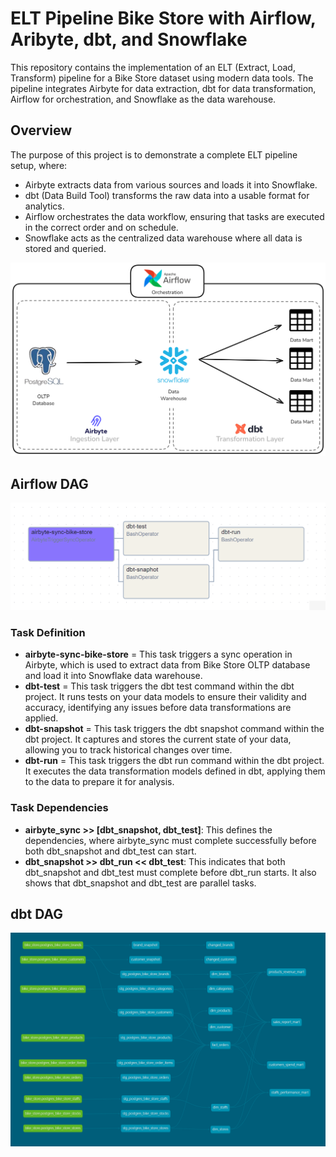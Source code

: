 # ELT Pipeline Bike Store with Airflow, Aribyte, dbt, and Snowflake

This repository contains the implementation of an ELT (Extract, Load, Transform) pipeline for a Bike Store dataset using modern data tools. The pipeline integrates Airbyte for data extraction, dbt for data transformation, Airflow for orchestration, and Snowflake as the data warehouse.

## Overview
The purpose of this project is to demonstrate a complete ELT pipeline setup, where:

- Airbyte extracts data from various sources and loads it into Snowflake.
- dbt (Data Build Tool) transforms the raw data into a usable format for analytics.
- Airflow orchestrates the data workflow, ensuring that tasks are executed in the correct order and on schedule.
- Snowflake acts as the centralized data warehouse where all data is stored and queried.

<p align="center">
<img src="https://github.com/nabilraihann/ELT-Pipeline-Bike-Store/blob/main/Pipeine%20design.png" alt="elt-pipeline-design" width="800">
</p>

## Airflow DAG
<p align="center">
<img src="https://github.com/nabilraihann/ELT-Pipeline-Bike-Store/blob/main/airflow%20dags.png" alt="airflow-dag" width="800">
</p>

### Task Definition
- **airbyte-sync-bike-store** = This task triggers a sync operation in Airbyte, which is used to extract data from Bike Store OLTP database and load it into Snowflake data warehouse.
- **dbt-test** = This task triggers the dbt test command within the dbt project. It runs tests on your data models to ensure their validity and accuracy, identifying any issues before data transformations are applied.
- **dbt-snapshot** =  This task triggers the dbt snapshot command within the dbt project. It captures and stores the current state of your data, allowing you to track historical changes over time.
- **dbt-run** = This task triggers the dbt run command within the dbt project. It executes the data transformation models defined in dbt, applying them to the data to prepare it for analysis.

### Task Dependencies
- **airbyte_sync >> [dbt_snapshot, dbt_test]**: This defines the dependencies, where airbyte_sync must complete successfully before both dbt_snapshot and dbt_test can start.
- **dbt_snapshot >> dbt_run << dbt_test**: This indicates that both dbt_snapshot and dbt_test must complete before dbt_run starts. It also shows that dbt_snapshot and dbt_test are parallel tasks.
## dbt DAG

<p align="center">
<img src="https://github.com/nabilraihann/ELT-Pipeline-Bike-Store/blob/main/dbt-data-lineage.png" width="800">
</p>
